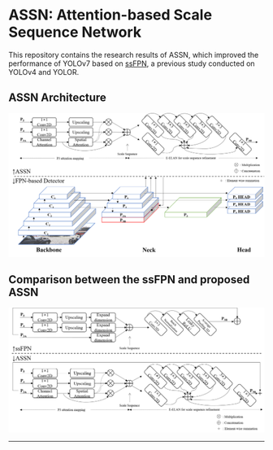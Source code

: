 # ASSN: Attention-based Scale Sequence Network

This repository contains the research results of ASSN, which improved the performance of YOLOv7 based on [ssFPN](https://github.com/smu-ivpl/ssFPN), a previous study conducted on YOLOv4 and YOLOR.

## ASSN Architecture
![architecture](figure/architecture.png)

## Comparison between the ssFPN and proposed ASSN
![comparison](figure/comparison.png)
***
